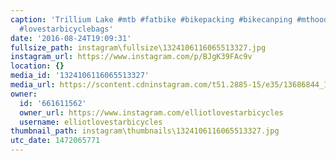 ```yaml
---
caption: 'Trillium Lake #mtb #fatbike #bikepacking #bikecanping #mthood #trilliumlake
  #lovestarbicyclebags'
date: '2016-08-24T19:09:31'
fullsize_path: instagram\fullsize\1324106116065513327.jpg
instagram_url: https://www.instagram.com/p/BJgK39FAc9v
location: {}
media_id: '1324106116065513327'
media_url: https://scontent.cdninstagram.com/t51.2885-15/e35/13686844_1037747292961275_324334546_n.jpg?ig_cache_key=MTMyNDEwNjExNjA2NTUxMzMyNw%3D%3D.2
owner:
  id: '661611562'
  owner_url: https://www.instagram.com/elliotlovestarbicycles
  username: elliotlovestarbicycles
thumbnail_path: instagram\thumbnails\1324106116065513327.jpg
utc_date: 1472065771
---
```

